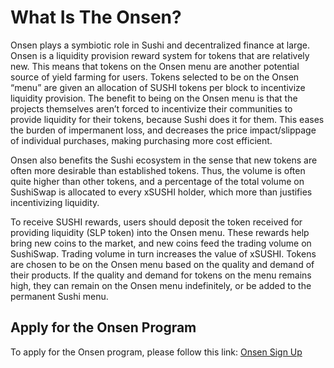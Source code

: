 # What Is The Onsen?

Onsen plays a symbiotic role in Sushi and decentralized finance at large. Onsen is a liquidity provision reward system for tokens that are relatively new. This means that tokens on the Onsen menu are another potential source of yield farming for users. Tokens selected to be on the Onsen “menu” are given an allocation of SUSHI tokens per block to incentivize liquidity provision. The benefit to being on the Onsen menu is that the projects themselves aren’t forced to incentivize their communities to provide liquidity for their tokens, because Sushi does it for them. This eases the burden of impermanent loss, and decreases the price impact/slippage of individual purchases, making purchasing more cost efficient.

Onsen also benefits the Sushi ecosystem in the sense that new tokens are often more desirable than established tokens. Thus, the volume is often quite higher than other tokens, and a percentage of the total volume on SushiSwap is allocated to every xSUSHI holder, which more than justifies incentivizing liquidity.

To receive SUSHI rewards, users should deposit the token received for providing liquidity (SLP token) into the Onsen menu. These rewards help bring new coins to the market, and new coins feed the trading volume on SushiSwap. Trading volume in turn increases the value of xSUSHI. Tokens are chosen to be on the Onsen menu based on the quality and demand of their products. If the quality and demand for tokens on the menu remains high, they can remain on the Onsen menu indefinitely, or be added to the permanent Sushi menu.

## Apply for the Onsen Program

To apply for the Onsen program, please follow this link: [Onsen Sign Up](https://docs.google.com/document/d/1VcdrqAn1sR8Wa0BSSU-jAl68CfoECR62LCzIyzUpZ_U/edit)
